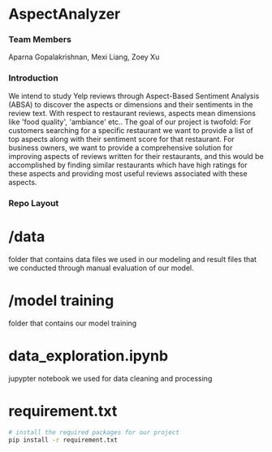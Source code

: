 # AspectAnalyzer

### Team Members
Aparna Gopalakrishnan, Mexi Liang, Zoey Xu

### Introduction
We intend to study Yelp reviews through Aspect-Based Sentiment Analysis (ABSA) to 
discover the aspects or dimensions and their sentiments in the review text. With respect to restaurant reviews, aspects mean dimensions like 'food quality', 'ambiance' etc.. The goal of our project is twofold: For customers searching for a specific restaurant we want to provide a list of top aspects along with their sentiment score for that restaurant. For business owners, we want to provide a comprehensive solution for improving aspects of reviews written for their restaurants, and this would be accomplished by finding similar restaurants which have high ratings for these aspects and providing most useful reviews associated with these aspects. 

### Repo Layout
# /data 
folder that contains data files we used in our modeling and result files that we conducted through manual evaluation of our model.
# /model training
folder that contains our model training
# data_exploration.ipynb
jupypter notebook we used for data cleaning and processing
# requirement.txt
```bash
# install the required packages for our project
pip install -r requirement.txt
```
